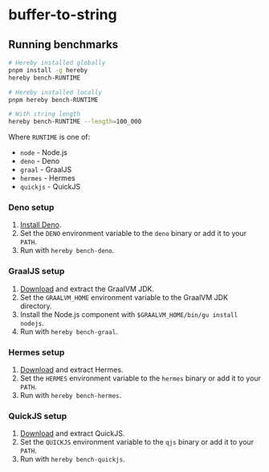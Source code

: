 <!--
SPDX-License-Identifier: 0BSD
SPDX-FileCopyrightText: 2023 Lynn Kirby
-->

# buffer-to-string

## Running benchmarks

```sh
# Hereby installed globally
pnpm install -g hereby
hereby bench-RUNTIME

# Hereby installed locally
pnpm hereby bench-RUNTIME

# With string length
hereby bench-RUNTIME --length=100_000
```

Where `RUNTIME` is one of:

- `node` - Node.js
- `deno` - Deno
- `graal` - GraalJS
- `hermes` - Hermes
- `quickjs` - QuickJS

### Deno setup

1. [Install Deno](https://deno.land/manual/getting_started/installation).
2. Set the `DENO` environment variable to the `deno` binary or add it to your `PATH`.
3. Run with `hereby bench-deno`.

### GraalJS setup

1. [Download](https://www.graalvm.org/downloads/) and extract the GraalVM JDK.
2. Set the `GRAALVM_HOME` environment variable to the GraalVM JDK directory.
3. Install the Node.js component with `$GRAALVM_HOME/bin/gu install nodejs`.
4. Run with `hereby bench-graal`.

### Hermes setup

1. [Download](https://github.com/facebook/hermes/releases) and extract Hermes.
2. Set the `HERMES` environment variable to the `hermes` binary or add it to your `PATH`.
3. Run with `hereby bench-hermes`.

### QuickJS setup

1. [Download](https://bellard.org/quickjs/binary_releases/) and extract QuickJS.
2. Set the `QUICKJS` environment variable to the `qjs` binary or add it to your `PATH`.
3. Run with `hereby bench-quickjs`.
